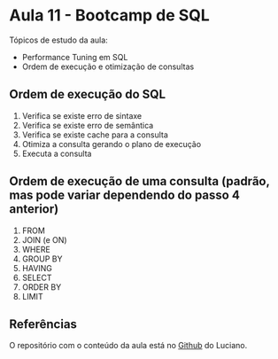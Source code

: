 # Aula 11 - Bootcamp de SQL

Tópicos de estudo da aula:
- Performance Tuning em SQL
- Ordem de execução e otimização de consultas

## Ordem de execução do SQL

1. Verifica se existe erro de sintaxe
2. Verifica se existe erro de semântica
3. Verifica se existe cache para a consulta
4. Otimiza a consulta gerando o plano de execução
5. Executa a consulta

## Ordem de execução de uma consulta (padrão, mas pode variar dependendo do passo 4 anterior)

1. FROM
2. JOIN (e ON)
3. WHERE
4. GROUP BY
5. HAVING
6. SELECT
7. ORDER BY
8. LIMIT

## Referências

O repositório com o conteúdo da aula está no [Github](https://github.com/lvgalvao/data-engineering-roadmap/tree/main/Bootcamp%20-%20SQL%20e%20Analytics/Aula-11) do Luciano.

